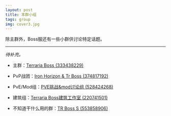 ```yaml
---
layout: post
title: 本群小组
tags: group
img: cover3.jpg
---
```


除主群外，Boss服还有一些小群供讨论特定话题。

***

*待补充。*

- 主群：[Terraria Boss (333438229)][1]

- PvP战团：[Iron Horizon & Tr Boss (374817192)][2]

- PvE/Mod组：[PVE挑战&mod讨论组 (528424268)][3]

- 建筑组：[Terraria Boss建筑工作室 (220741501)][4]

- 不知道干什么用的群：[TR Boss S (553858906)][5]

[1]: https://jq.qq.com/?_wv=1027&k=43raylY
[2]: https://jq.qq.com/?_wv=1027&k=43rmv0I
[3]: https://jq.qq.com/?_wv=1027&k=44H1UaD
[4]: https://jq.qq.com/?_wv=1027&k=43riDEY
[5]: https://jq.qq.com/?_wv=1027&k=43s4eOQ